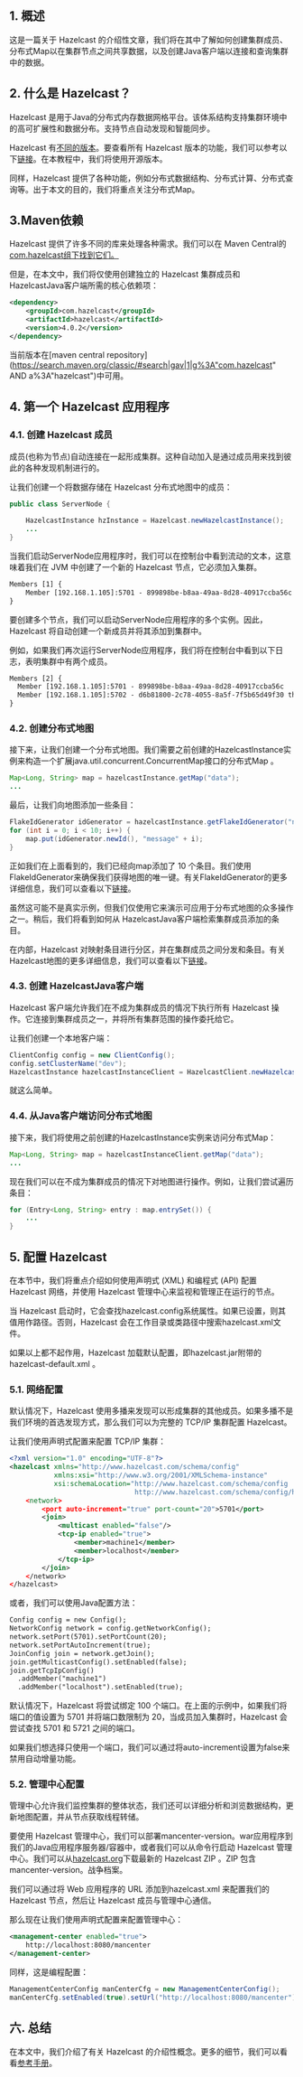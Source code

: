## 1. 概述

这是一篇关于 Hazelcast 的介绍性文章，我们将在其中了解如何创建集群成员、分布式Map以在集群节点之间共享数据，以及创建Java客户端以连接和查询集群中的数据。

## 2. 什么是 Hazelcast？

Hazelcast 是用于Java的分布式内存数据网格平台。该体系结构支持集群环境中的高可扩展性和数据分布。支持节点自动发现和智能同步。

Hazelcast 有[不同的版本](http://docs.hazelcast.org/docs/latest/manual/html-single/index.html#hazelcast-editions.)。要查看所有 Hazelcast 版本的功能，我们可以参考以下[链接](https://hazelcast.org/imdg/imdg-features/)。在本教程中，我们将使用开源版本。

同样，Hazelcast 提供了各种功能，例如分布式数据结构、分布式计算、分布式查询等。出于本文的目的，我们将重点关注分布式Map。

## 3.Maven依赖

Hazelcast 提供了许多不同的库来处理各种需求。我们可以在 Maven Central的[com.hazelcast组下找到它们。](https://search.maven.org/classic/#search|ga|1|g%3A"com.hazelcast")

但是，在本文中，我们将仅使用创建独立的 Hazelcast 集群成员和 HazelcastJava客户端所需的核心依赖项：

```xml
<dependency>
    <groupId>com.hazelcast</groupId>
    <artifactId>hazelcast</artifactId>
    <version>4.0.2</version>
</dependency>

```

当前版本在[maven central repository](https://search.maven.org/classic/#search|gav|1|g%3A"com.hazelcast" AND a%3A"hazelcast")中可用。

## 4. 第一个 Hazelcast 应用程序

### 4.1. 创建 Hazelcast 成员

成员(也称为节点)自动连接在一起形成集群。这种自动加入是通过成员用来找到彼此的各种发现机制进行的。

让我们创建一个将数据存储在 Hazelcast 分布式地图中的成员：

```java
public class ServerNode {
    
    HazelcastInstance hzInstance = Hazelcast.newHazelcastInstance();
    ...
}
```

当我们启动ServerNode应用程序时，我们可以在控制台中看到流动的文本，这意味着我们在 JVM 中创建了一个新的 Hazelcast 节点，它必须加入集群。

```xml
Members [1] {
    Member [192.168.1.105]:5701 - 899898be-b8aa-49aa-8d28-40917ccba56c this
}

```

要创建多个节点，我们可以启动ServerNode应用程序的多个实例。因此，Hazelcast 将自动创建一个新成员并将其添加到集群中。

例如，如果我们再次运行ServerNode应用程序，我们将在控制台中看到以下日志，表明集群中有两个成员。

```xml
Members [2] {
  Member [192.168.1.105]:5701 - 899898be-b8aa-49aa-8d28-40917ccba56c
  Member [192.168.1.105]:5702 - d6b81800-2c78-4055-8a5f-7f5b65d49f30 this
}
```

### 4.2. 创建分布式地图

接下来，让我们创建一个分布式地图。我们需要之前创建的HazelcastInstance实例来构造一个扩展java.util.concurrent.ConcurrentMap接口的分布式Map 。

```java
Map<Long, String> map = hazelcastInstance.getMap("data");
...
```

最后，让我们向地图添加一些条目：

```java
FlakeIdGenerator idGenerator = hazelcastInstance.getFlakeIdGenerator("newid");
for (int i = 0; i < 10; i++) {
    map.put(idGenerator.newId(), "message" + i);
}
```

正如我们在上面看到的，我们已经向map添加了 10 个条目。我们使用FlakeIdGenerator来确保我们获得地图的唯一键。有关FlakeIdGenerator的更多详细信息，我们可以查看以下[链接](https://javadoc.io/doc/com.hazelcast/hazelcast/4.0.2/com/hazelcast/flakeidgen/FlakeIdGenerator.html)。

虽然这可能不是真实示例，但我们仅使用它来演示可应用于分布式地图的众多操作之一。稍后，我们将看到如何从 HazelcastJava客户端检索集群成员添加的条目。

在内部，Hazelcast 对映射条目进行分区，并在集群成员之间分发和条目。有关 Hazelcast地图的更多详细信息，我们可以查看以下[链接](https://docs.hazelcast.org/docs/4.0.2/manual/html-single/index.html#map)。

### 4.3. 创建 HazelcastJava客户端

Hazelcast 客户端允许我们在不成为集群成员的情况下执行所有 Hazelcast 操作。它连接到集群成员之一，并将所有集群范围的操作委托给它。

让我们创建一个本地客户端：

```java
ClientConfig config = new ClientConfig();
config.setClusterName("dev");
HazelcastInstance hazelcastInstanceClient = HazelcastClient.newHazelcastClient(config);

```

就这么简单。

### 4.4. 从Java客户端访问分布式地图

接下来，我们将使用之前创建的HazelcastInstance实例来访问分布式Map：

```java
Map<Long, String> map = hazelcastInstanceClient.getMap("data");
...
```

现在我们可以在不成为集群成员的情况下对地图进行操作。例如，让我们尝试遍历条目：

```java
for (Entry<Long, String> entry : map.entrySet()) {
    ...
}
```

## 5. 配置 Hazelcast

在本节中，我们将重点介绍如何使用声明式 (XML) 和编程式 (API) 配置 Hazelcast 网络，并使用 Hazelcast 管理中心来监视和管理正在运行的节点。

当 Hazelcast 启动时，它会查找hazelcast.config系统属性。如果已设置，则其值用作路径。否则，Hazelcast 会在工作目录或类路径中搜索hazelcast.xml文件。

如果以上都不起作用，Hazelcast 加载默认配置，即hazelcast.jar附带的hazelcast-default.xml 。

### 5.1. 网络配置

默认情况下，Hazelcast 使用多播来发现可以形成集群的其他成员。如果多播不是我们环境的首选发现方式，那么我们可以为完整的 TCP/IP 集群配置 Hazelcast。

让我们使用声明式配置来配置 TCP/IP 集群：

```xml
<?xml version="1.0" encoding="UTF-8"?>
<hazelcast xmlns="http://www.hazelcast.com/schema/config"
           xmlns:xsi="http://www.w3.org/2001/XMLSchema-instance"
           xsi:schemaLocation="http://www.hazelcast.com/schema/config
                               http://www.hazelcast.com/schema/config/hazelcast-config-4.0.xsd";
    <network>
        <port auto-increment="true" port-count="20">5701</port>
        <join>
            <multicast enabled="false"/>
            <tcp-ip enabled="true">
                <member>machine1</member>
                <member>localhost</member>
            </tcp-ip>
        </join>
    </network>
</hazelcast>
```

或者，我们可以使用Java配置方法：

```xml
Config config = new Config();
NetworkConfig network = config.getNetworkConfig();
network.setPort(5701).setPortCount(20);
network.setPortAutoIncrement(true);
JoinConfig join = network.getJoin();
join.getMulticastConfig().setEnabled(false);
join.getTcpIpConfig()
  .addMember("machine1")
  .addMember("localhost").setEnabled(true);
```

默认情况下，Hazelcast 将尝试绑定 100 个端口。在上面的示例中，如果我们将端口的值设置为 5701 并将端口数限制为 20，当成员加入集群时，Hazelcast 会尝试查找 5701 和 5721 之间的端口。

如果我们想选择只使用一个端口，我们可以通过将auto-increment设置为false来禁用自动增量功能。

### 5.2. 管理中心配置

管理中心允许我们监控集群的整体状态，我们还可以详细分析和浏览数据结构，更新地图配置，并从节点获取线程转储。

要使用 Hazelcast 管理中心，我们可以部署mancenter-version。war应用程序到我们的Java应用程序服务器/容器中，或者我们可以从命令行启动 Hazelcast 管理中心。我们可以从[hazelcast.org](https://hazelcast.org/imdg/download/)下载最新的 Hazelcast ZIP 。ZIP 包含mancenter-version。战争档案。

我们可以通过将 Web 应用程序的 URL 添加到hazelcast.xml 来配置我们的 Hazelcast 节点，然后让 Hazelcast 成员与管理中心通信。

那么现在让我们使用声明式配置来配置管理中心：

```xml
<management-center enabled="true">
    http://localhost:8080/mancenter
</management-center>
```

同样，这是编程配置：

```java
ManagementCenterConfig manCenterCfg = new ManagementCenterConfig();
manCenterCfg.setEnabled(true).setUrl("http://localhost:8080/mancenter");
```

## 六. 总结

在本文中，我们介绍了有关 Hazelcast 的介绍性概念。更多的细节，我们可以看看[参考手册](http://docs.hazelcast.org/docs/3.7/manual/html-single/index.html)。